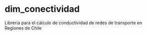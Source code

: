 # dim_conectividad
Librería para el cálculo de conductividad de redes de transporte en Regiones de Chile
